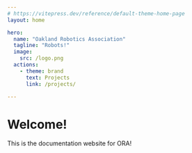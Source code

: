 ```yaml
---
# https://vitepress.dev/reference/default-theme-home-page
layout: home

hero:
  name: "Oakland Robotics Association"
  tagline: "Robots!"
  image:
    src: /logo.png
  actions:
    - theme: brand
      text: Projects
      link: /projects/

---
```


# Welcome!

This is the documentation website for ORA!